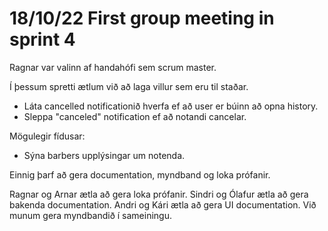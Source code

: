 # 18/10/22 First group meeting in sprint 4

Ragnar var valinn af handahófi sem scrum master.

Í þessum spretti ætlum við að laga villur sem eru til staðar.
* Láta cancelled notificationið hverfa ef að user er búinn að opna history.
* Sleppa "canceled" notification ef að notandi cancelar.

Mögulegir fídusar:
* Sýna barbers upplýsingar um notenda.

Einnig þarf að gera documentation, myndband og loka prófanir.

Ragnar og Arnar ætla að gera loka prófanir.
Sindri og Ólafur ætla að gera bakenda documentation.
Andri og Kári ætla að gera UI documentation.
Við munum gera myndbandið í sameiningu.